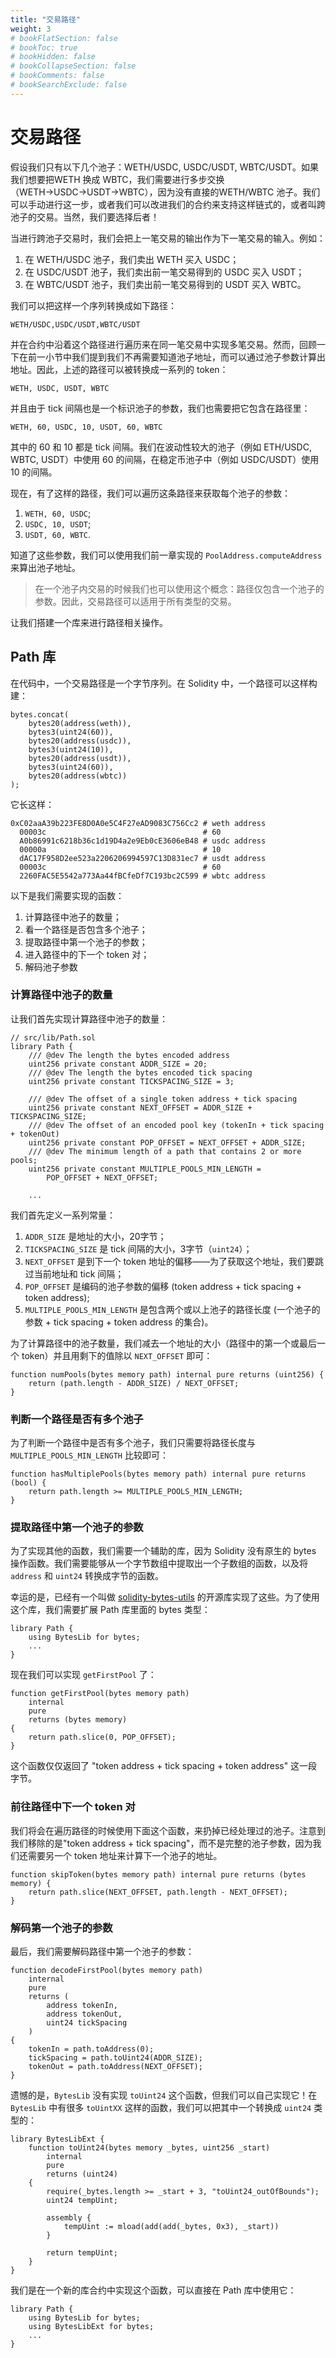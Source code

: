 ```yaml
---
title: "交易路径"
weight: 3
# bookFlatSection: false
# bookToc: true
# bookHidden: false
# bookCollapseSection: false
# bookComments: false
# bookSearchExclude: false
---
```


# 交易路径

假设我们只有以下几个池子：WETH/USDC, USDC/USDT, WBTC/USDT。如果我们想要把WETH 换成 WBTC，我们需要进行多步交换（WETH→USDC→USDT→WBTC），因为没有直接的WETH/WBTC 池子。我们可以手动进行这一步，或者我们可以改进我们的合约来支持这样链式的，或者叫跨池子的交易。当然，我们要选择后者！

当进行跨池子交易时，我们会把上一笔交易的输出作为下一笔交易的输入。例如：
1. 在 WETH/USDC 池子，我们卖出 WETH 买入 USDC；
2. 在 USDC/USDT 池子，我们卖出前一笔交易得到的 USDC 买入 USDT；
3. 在 WBTC/USDT 池子，我们卖出前一笔交易得到的 USDT 买入 WBTC。

我们可以把这样一个序列转换成如下路径：

```
WETH/USDC,USDC/USDT,WBTC/USDT
```

并在合约中沿着这个路径进行遍历来在同一笔交易中实现多笔交易。然而，回顾一下在前一小节中我们提到我们不再需要知道池子地址，而可以通过池子参数计算出地址。因此，上述的路径可以被转换成一系列的 token：

```
WETH, USDC, USDT, WBTC
```

并且由于 tick 间隔也是一个标识池子的参数，我们也需要把它包含在路径里：

```
WETH, 60, USDC, 10, USDT, 60, WBTC
```

其中的 60 和 10 都是 tick 间隔。我们在波动性较大的池子（例如 ETH/USDC, WBTC, USDT）中使用 60 的间隔，在稳定币池子中（例如 USDC/USDT）使用 10 的间隔。

现在，有了这样的路径，我们可以遍历这条路径来获取每个池子的参数：

1. `WETH, 60, USDC`;
2. `USDC, 10, USDT`;
3. `USDT, 60, WBTC`.

知道了这些参数，我们可以使用我们前一章实现的 `PoolAddress.computeAddress` 来算出池子地址。

> 在一个池子内交易的时候我们也可以使用这个概念：路径仅包含一个池子的参数。因此，交易路径可以适用于所有类型的交易。

让我们搭建一个库来进行路径相关操作。

## Path 库

在代码中，一个交易路径是一个字节序列。在 Solidity 中，一个路径可以这样构建：

```solidity
bytes.concat(
    bytes20(address(weth)),
    bytes3(uint24(60)),
    bytes20(address(usdc)),
    bytes3(uint24(10)),
    bytes20(address(usdt)),
    bytes3(uint24(60)),
    bytes20(address(wbtc))
);
```

它长这样：
```shell
0xC02aaA39b223FE8D0A0e5C4F27eAD9083C756Cc2 # weth address
  00003c                                   # 60
  A0b86991c6218b36c1d19D4a2e9Eb0cE3606eB48 # usdc address
  00000a                                   # 10
  dAC17F958D2ee523a2206206994597C13D831ec7 # usdt address
  00003c                                   # 60
  2260FAC5E5542a773Aa44fBCfeDf7C193bc2C599 # wbtc address
```

以下是我们需要实现的函数：
1. 计算路径中池子的数量；
2. 看一个路径是否包含多个池子；
3. 提取路径中第一个池子的参数；
4. 进入路径中的下一个 token 对；
5. 解码池子参数

### 计算路径中池子的数量

让我们首先实现计算路径中池子的数量：

```solidity
// src/lib/Path.sol
library Path {
    /// @dev The length the bytes encoded address
    uint256 private constant ADDR_SIZE = 20;
    /// @dev The length the bytes encoded tick spacing
    uint256 private constant TICKSPACING_SIZE = 3;

    /// @dev The offset of a single token address + tick spacing
    uint256 private constant NEXT_OFFSET = ADDR_SIZE + TICKSPACING_SIZE;
    /// @dev The offset of an encoded pool key (tokenIn + tick spacing + tokenOut)
    uint256 private constant POP_OFFSET = NEXT_OFFSET + ADDR_SIZE;
    /// @dev The minimum length of a path that contains 2 or more pools;
    uint256 private constant MULTIPLE_POOLS_MIN_LENGTH =
        POP_OFFSET + NEXT_OFFSET;

    ...
```

我们首先定义一系列常量：
1. `ADDR_SIZE` 是地址的大小，20字节；
2. `TICKSPACING_SIZE` 是 tick 间隔的大小，3字节（`uint24`）；
3. `NEXT_OFFSET` 是到下一个 token 地址的偏移——为了获取这个地址，我们要跳过当前地址和 tick 间隔；
4. `POP_OFFSET` 是编码的池子参数的偏移 (token address + tick spacing + token address);
5. `MULTIPLE_POOLS_MIN_LENGTH` 是包含两个或以上池子的路径长度 (一个池子的参数 + tick
spacing + token address 的集合)。

为了计算路径中的池子数量，我们减去一个地址的大小（路径中的第一个或最后一个 token）并且用剩下的值除以 `NEXT_OFFSET` 即可：

```solidity
function numPools(bytes memory path) internal pure returns (uint256) {
    return (path.length - ADDR_SIZE) / NEXT_OFFSET;
}
```

### 判断一个路径是否有多个池子
为了判断一个路径中是否有多个池子，我们只需要将路径长度与 `MULTIPLE_POOLS_MIN_LENGTH` 比较即可：

```solidity
function hasMultiplePools(bytes memory path) internal pure returns (bool) {
    return path.length >= MULTIPLE_POOLS_MIN_LENGTH;
}
```

### 提取路径中第一个池子的参数

为了实现其他的函数，我们需要一个辅助的库，因为 Solidity 没有原生的 bytes 操作函数。我们需要能够从一个字节数组中提取出一个子数组的函数，以及将 `address` 和 `uint24` 转换成字节的函数。

幸运的是，已经有一个叫做 [solidity-bytes-utils](https://github.com/GNSPS/solidity-bytes-utils) 的开源库实现了这些。为了使用这个库，我们需要扩展 Path 库里面的 bytes 类型：

```solidity
library Path {
    using BytesLib for bytes;
    ...
}
```

现在我们可以实现 `getFirstPool` 了：

```solidity
function getFirstPool(bytes memory path)
    internal
    pure
    returns (bytes memory)
{
    return path.slice(0, POP_OFFSET);
}
```

这个函数仅仅返回了 "token address + tick spacing + token address" 这一段字节。

### 前往路径中下一个 token 对

我们将会在遍历路径的时候使用下面这个函数，来扔掉已经处理过的池子。注意到我们移除的是"token address + tick spacing"，而不是完整的池子参数，因为我们还需要另一个 token 地址来计算下一个池子的地址。

```solidity
function skipToken(bytes memory path) internal pure returns (bytes memory) {
    return path.slice(NEXT_OFFSET, path.length - NEXT_OFFSET);
}
```

### 解码第一个池子的参数

最后，我们需要解码路径中第一个池子的参数：

```solidity
function decodeFirstPool(bytes memory path)
    internal
    pure
    returns (
        address tokenIn,
        address tokenOut,
        uint24 tickSpacing
    )
{
    tokenIn = path.toAddress(0);
    tickSpacing = path.toUint24(ADDR_SIZE);
    tokenOut = path.toAddress(NEXT_OFFSET);
}
```

遗憾的是，`BytesLib` 没有实现 `toUint24` 这个函数，但我们可以自己实现它！在 `BytesLib`  中有很多 `toUintXX` 这样的函数，我们可以把其中一个转换成 `uint24` 类型的：

```solidity
library BytesLibExt {
    function toUint24(bytes memory _bytes, uint256 _start)
        internal
        pure
        returns (uint24)
    {
        require(_bytes.length >= _start + 3, "toUint24_outOfBounds");
        uint24 tempUint;

        assembly {
            tempUint := mload(add(add(_bytes, 0x3), _start))
        }

        return tempUint;
    }
}
```

我们是在一个新的库合约中实现这个函数，可以直接在 Path 库中使用它：

```solidity
library Path {
    using BytesLib for bytes;
    using BytesLibExt for bytes;
    ...
}
```